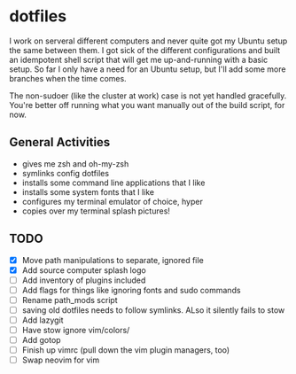 # dotfiles

I work on serveral different computers and never quite got my Ubuntu setup the same
between them. I got sick of the different configurations and built an idempotent
shell script that will get me up-and-running with a basic setup. So far I only have
a need for an Ubuntu setup, but I'll add some more branches when the time comes.

The non-sudoer (like the cluster at work) case is not yet handled gracefully. You're 
better off running what you want manually out of the build script, for now. 

General Activities
------------------
* gives me zsh and oh-my-zsh
* symlinks config dotfiles
* installs some command line applications that I like
* installs some system fonts that I like
* configures my terminal emulator of choice, hyper
* copies over my terminal splash pictures!

## TODO
- [X]  Move path manipulations to separate, ignored file
- [X]  Add source computer splash logo
- [ ]  Add inventory of plugins included
- [ ]  Add flags for things like ignoring fonts and sudo commands
- [ ]  Rename path_mods script
- [ ]  saving old dotfiles needs to follow symlinks. ALso it silently
       fails to stow
- [ ]  Add lazygit
- [ ]  Have stow ignore vim/colors/
- [ ]  Add gotop
- [ ]  Finish up vimrc (pull down the vim plugin managers, too)
- [ ]  Swap neovim for vim
